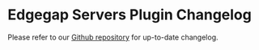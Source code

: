 # Edgegap Servers Plugin Changelog

Please refer to our [Github repository](https://github.com/edgegap/edgegap-unity-plugin/releases) for up-to-date changelog.

